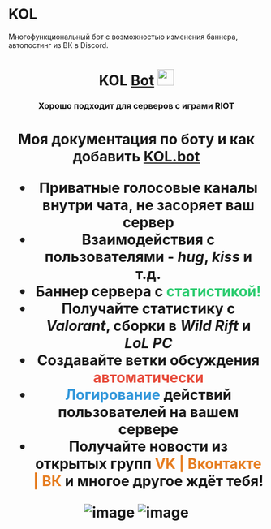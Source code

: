 # KOL
Многофункциональный бот с возможностью изменения баннера, автопостинг из ВК в Discord.

<h1 align="center">KOL <a href="[https://onetouch.bio.link/](https://alims-organization-1.gitbook.io/kol.bot//)" target="_blank">Bot</a> 
<img src="https://github.com/blackcater/blackcater/raw/main/images/Hi.gif" height="32"/></h1>
<h3 align="center">Хорошо подходит для серверов с играми RIOT</h3>

<h1 align="center">Моя документация по боту и как добавить <a href="https://alims-organization-1.gitbook.io/kol.bot//" target="_blank">KOL.bot</a> 


<ul>
    <li>Приватные голосовые каналы внутри чата, не засоряет ваш сервер</li>
    <li>Взаимодействия с пользователями - <i>hug</i>, <i>kiss</i> и т.д.</li>
    <li>Баннер сервера с <strong style="color: #2ecc71;">статистикой!</strong></li>
    <li>Получайте статистику с <i>Valorant</i>, сборки в <i>Wild Rift</i> и <i>LoL PC</i></li>
    <li>Создавайте ветки обсуждения <strong style="color: #e74c3c;">автоматически</strong></li>
    <li><strong style="color: #3498db;">Логирование</strong> действий пользователей на вашем сервере</li>
    <li>Получайте новости из открытых групп <strong style="color: #e67e22;">VK | Вконтакте | ВК</strong> и многое другое ждёт тебя!</li>
</ul>



![image](https://github.com/OneTouchMan3123/kolbot/assets/90140490/9d31f107-7ecf-4ed2-8814-147070593c35)
![image](https://github.com/OneTouchMan3123/kolbot/assets/90140490/b5161585-bc42-4aca-8b1b-1b13fbdb8b24)
